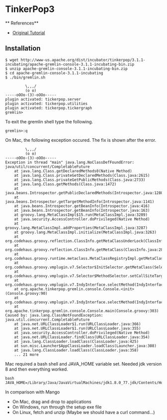# TinkerPop3

** References**

* [Original Tutorial](https://tinkerpop.apache.org/docs/3.1.0-incubating/tutorials-getting-started.html)

## Installation

```
$ wget http://www-us.apache.org/dist/incubator/tinkerpop/3.1.1-incubating/apache-gremlin-console-3.1.1-incubating-bin.zip
$ unzip apache-gremlin-console-3.1.1-incubating-bin.zip
$ cd apache-gremlin-console-3.1.1-incubating
$ ./bin/gremlin.sh   

         \,,,/
         (o o)
-----oOOo-(3)-oOOo-----
plugin activated: tickerpop.server
plugin activated: tickerpop.utilities
plugin activated: tickerpop.tickergraph
gremlin> 
```

To exit the gremlin shell type the following.

```
gremlin>:q
```

On Mac, the following exception occured. The fix is shown after the error. 

```
         \,,,/
         (o o)
-----oOOo-(3)-oOOo-----
Exception in thread "main" java.lang.NoClassDefFoundError: java/util/concurrent/CompletableFuture
	at java.lang.Class.getDeclaredMethods0(Native Method)
	at java.lang.Class.privateGetDeclaredMethods(Class.java:2615)
	at java.lang.Class.privateGetPublicMethods(Class.java:2733)
	at java.lang.Class.getMethods(Class.java:1472)
	at java.beans.Introspector.getPublicDeclaredMethods(Introspector.java:1280)
	at java.beans.Introspector.getTargetMethodInfo(Introspector.java:1141)
	at java.beans.Introspector.getBeanInfo(Introspector.java:416)
	at java.beans.Introspector.getBeanInfo(Introspector.java:163)
	at groovy.lang.MetaClassImpl$15.run(MetaClassImpl.java:3289)
	at java.security.AccessController.doPrivileged(Native Method)
	at groovy.lang.MetaClassImpl.addProperties(MetaClassImpl.java:3287)
	at groovy.lang.MetaClassImpl.initialize(MetaClassImpl.java:3263)
	at org.codehaus.groovy.reflection.ClassInfo.getMetaClassUnderLock(ClassInfo.java:251)
	at org.codehaus.groovy.reflection.ClassInfo.getMetaClass(ClassInfo.java:282)
	at org.codehaus.groovy.runtime.metaclass.MetaClassRegistryImpl.getMetaClass(MetaClassRegistryImpl.java:255)
	at org.codehaus.groovy.vmplugin.v7.Selector$InitSelector.getMetaClass(Selector.java:365)
	at org.codehaus.groovy.vmplugin.v7.Selector$MethodSelector.setCallSiteTarget(Selector.java:947)
	at org.codehaus.groovy.vmplugin.v7.IndyInterface.selectMethod(IndyInterface.java:211)
	at org.apache.tinkerpop.gremlin.console.Console.<init>(Console.groovy:90)
	at org.codehaus.groovy.vmplugin.v7.IndyInterface.selectMethod(IndyInterface.java:215)
	at org.apache.tinkerpop.gremlin.console.Console.main(Console.groovy:303)
Caused by: java.lang.ClassNotFoundException: java.util.concurrent.CompletableFuture
	at java.net.URLClassLoader$1.run(URLClassLoader.java:366)
	at java.net.URLClassLoader$1.run(URLClassLoader.java:355)
	at java.security.AccessController.doPrivileged(Native Method)
	at java.net.URLClassLoader.findClass(URLClassLoader.java:354)
	at java.lang.ClassLoader.loadClass(ClassLoader.java:425)
	at sun.misc.Launcher$AppClassLoader.loadClass(Launcher.java:308)
	at java.lang.ClassLoader.loadClass(ClassLoader.java:358)
	... 21 more
```

Mac required a bash shell and JAVA_HOME variable set. Needed jdk version 8 and then everything worked.
```
bash 
JAVA_HOME=/Library/Java/JavaVirtualMachines/jdk1.8.0_77.jdk/Contents/Home
```
In comparison with Mango 

* On Mac, drag and drop to applications
* On Windows, run through the setup exe file
* On Linux, fetch and unzip (Maybe we should have a curl command...)


